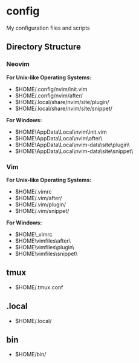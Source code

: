 # config

My configuration files and scripts

## Directory Structure

### Neovim

**For Unix-like Operating Systems:**

- $HOME/.config/nvim/init.vim
- $HOME/.config/nvim/after/
- $HOME/.local/share/nvim/site/plugin/
- $HOME/.local/share/nvim/site/snippet/

**For Windows:**

- $HOME\AppData\Local\nvim\init.vim
- $HOME\AppData\Local\nvim\after\
- $HOME\AppData\Local\nvim-data\site\plugin\
- $HOME\AppData\Local\nvim-data\site\snippet\

### Vim

**For Unix-like Operating Systems:**

- $HOME/.vimrc
- $HOME/.vim/after/
- $HOME/.vim/plugin/
- $HOME/.vim/snippet/

**For Windows:**

- $HOME\\_vimrc
- $HOME\vimfiles\after\
- $HOME\vimfiles\plugin\
- $HOME\vimfiles\snippet\

## tmux

- $HOME/.tmux.conf

## .local

- $HOME/.local/

## bin

- $HOME/bin/

